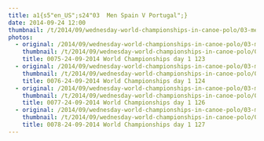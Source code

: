 ```yaml
---
title: a1{s5"en_US";s24"03  Men Spain V Portugal";}
date: 2014-09-24 12:00
thumbnail: /t/2014/09/wednesday-world-championships-in-canoe-polo/03-men-spain-v-portugal/0075-24-09-2014-world-championships-day-1-123.jpg
photos:
  - original: /2014/09/wednesday-world-championships-in-canoe-polo/03-men-spain-v-portugal/0075-24-09-2014-world-championships-day-1-123.jpg
    thumbnail: /t/2014/09/wednesday-world-championships-in-canoe-polo/03-men-spain-v-portugal/0075-24-09-2014-world-championships-day-1-123.jpg
    title: 0075-24-09-2014 World Championships day 1 123
  - original: /2014/09/wednesday-world-championships-in-canoe-polo/03-men-spain-v-portugal/0076-24-09-2014-world-championships-day-1-124.jpg
    thumbnail: /t/2014/09/wednesday-world-championships-in-canoe-polo/03-men-spain-v-portugal/0076-24-09-2014-world-championships-day-1-124.jpg
    title: 0076-24-09-2014 World Championships day 1 124
  - original: /2014/09/wednesday-world-championships-in-canoe-polo/03-men-spain-v-portugal/0077-24-09-2014-world-championships-day-1-126.jpg
    thumbnail: /t/2014/09/wednesday-world-championships-in-canoe-polo/03-men-spain-v-portugal/0077-24-09-2014-world-championships-day-1-126.jpg
    title: 0077-24-09-2014 World Championships day 1 126
  - original: /2014/09/wednesday-world-championships-in-canoe-polo/03-men-spain-v-portugal/0078-24-09-2014-world-championships-day-1-127.jpg
    thumbnail: /t/2014/09/wednesday-world-championships-in-canoe-polo/03-men-spain-v-portugal/0078-24-09-2014-world-championships-day-1-127.jpg
    title: 0078-24-09-2014 World Championships day 1 127
---
```

